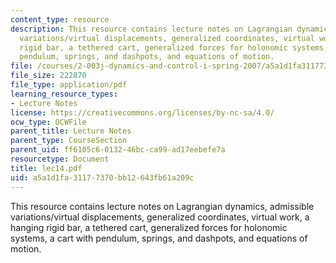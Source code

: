```yaml
---
content_type: resource
description: This resource contains lecture notes on Lagrangian dynamics, admissible
  variations/virtual displacements, generalized coordinates, virtual work, a hanging
  rigid bar, a tethered cart, generalized forces for holonomic systems, a cart with
  pendulum, springs, and dashpots, and equations of motion.
file: /courses/2-003j-dynamics-and-control-i-spring-2007/a5a1d1fa31177370bb12643fb61a209c_lec14.pdf
file_size: 222870
file_type: application/pdf
learning_resource_types:
- Lecture Notes
license: https://creativecommons.org/licenses/by-nc-sa/4.0/
ocw_type: OCWFile
parent_title: Lecture Notes
parent_type: CourseSection
parent_uid: ff6105c6-0132-46bc-ca99-ad17eebefe7a
resourcetype: Document
title: lec14.pdf
uid: a5a1d1fa-3117-7370-bb12-643fb61a209c
---
```

This resource contains lecture notes on Lagrangian dynamics, admissible variations/virtual displacements, generalized coordinates, virtual work, a hanging rigid bar, a tethered cart, generalized forces for holonomic systems, a cart with pendulum, springs, and dashpots, and equations of motion.